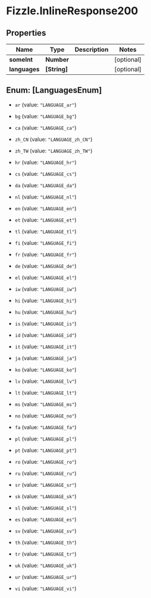 # Fizzle.InlineResponse200

## Properties
Name | Type | Description | Notes
------------ | ------------- | ------------- | -------------
**someInt** | **Number** |  | [optional] 
**languages** | **[String]** |  | [optional] 


<a name="[LanguagesEnum]"></a>
## Enum: [LanguagesEnum]


* `ar` (value: `"LANGUAGE_ar"`)

* `bg` (value: `"LANGUAGE_bg"`)

* `ca` (value: `"LANGUAGE_ca"`)

* `zh_CN` (value: `"LANGUAGE_zh_CN"`)

* `zh_TW` (value: `"LANGUAGE_zh_TW"`)

* `hr` (value: `"LANGUAGE_hr"`)

* `cs` (value: `"LANGUAGE_cs"`)

* `da` (value: `"LANGUAGE_da"`)

* `nl` (value: `"LANGUAGE_nl"`)

* `en` (value: `"LANGUAGE_en"`)

* `et` (value: `"LANGUAGE_et"`)

* `tl` (value: `"LANGUAGE_tl"`)

* `fi` (value: `"LANGUAGE_fi"`)

* `fr` (value: `"LANGUAGE_fr"`)

* `de` (value: `"LANGUAGE_de"`)

* `el` (value: `"LANGUAGE_el"`)

* `iw` (value: `"LANGUAGE_iw"`)

* `hi` (value: `"LANGUAGE_hi"`)

* `hu` (value: `"LANGUAGE_hu"`)

* `is` (value: `"LANGUAGE_is"`)

* `id` (value: `"LANGUAGE_id"`)

* `it` (value: `"LANGUAGE_it"`)

* `ja` (value: `"LANGUAGE_ja"`)

* `ko` (value: `"LANGUAGE_ko"`)

* `lv` (value: `"LANGUAGE_lv"`)

* `lt` (value: `"LANGUAGE_lt"`)

* `ms` (value: `"LANGUAGE_ms"`)

* `no` (value: `"LANGUAGE_no"`)

* `fa` (value: `"LANGUAGE_fa"`)

* `pl` (value: `"LANGUAGE_pl"`)

* `pt` (value: `"LANGUAGE_pt"`)

* `ro` (value: `"LANGUAGE_ro"`)

* `ru` (value: `"LANGUAGE_ru"`)

* `sr` (value: `"LANGUAGE_sr"`)

* `sk` (value: `"LANGUAGE_sk"`)

* `sl` (value: `"LANGUAGE_sl"`)

* `es` (value: `"LANGUAGE_es"`)

* `sv` (value: `"LANGUAGE_sv"`)

* `th` (value: `"LANGUAGE_th"`)

* `tr` (value: `"LANGUAGE_tr"`)

* `uk` (value: `"LANGUAGE_uk"`)

* `ur` (value: `"LANGUAGE_ur"`)

* `vi` (value: `"LANGUAGE_vi"`)





